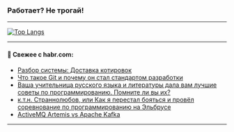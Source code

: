 ### Работает? Не трогай!

---
<!--
#### 🛠️ Technical stack:

![Java](https://img.shields.io/badge/Java-informational?logo=Oracle&style=flat&logoColor=white&color=FF4500)
![Kotlin](https://img.shields.io/badge/Kotlin-informational?logo=Kotlin&style=flat&logoColor=white&color=774D97)
![TS](https://img.shields.io/badge/TypeScript-informational?logo=typeScript&style=flat&logoColor=black&color=017acc)
![Python](https://img.shields.io/badge/Python-informational?logo=Python&style=flat&logoColor=black&color=ffdd54) <br>
![Spring](https://img.shields.io/badge/Spring-informational?logo=Spring&style=flat&logoColor=white&color=6DB33F) 
![SpringBoot](https://img.shields.io/badge/SpringBoot-informational?logo=SpringBoot&style=flat&logoColor=white&color=6DB33F)
![Nest](https://img.shields.io/badge/NestJS-informational?logo=NestJS&style=flat&logoColor=white&color=E0234E) 
![NodeJS](https://img.shields.io/badge/NodeJS-informational?logo=node.js&style=flat&logoColor=white&color=70A760)<br>
![PostgreSQL](https://img.shields.io/badge/PostgreSQL-informational?logo=PostgreSQL&style=flat&logoColor=white&color=DAA520)
![MongoDB](https://img.shields.io/badge/MongoDB-informational?logo=MongoDB&style=flat&logoColor=white&color=870000)
![Apache](https://img.shields.io/badge/Apache-informational?logo=apache&style=flat&logoColor=white&color=f74e28)

___ 
-->

<!--- #### 🛠️ : --->

[![Top Langs](https://github-readme-stats-82jvfl3w3-advtsettinggmailcoms-projects.vercel.app/api/top-langs/?username=zloylis&langs_count=10&hide_title=true&title_color=e6edf3&size_weight=0.5&count_weight=0.5&layout=compact&hide_progress=true&hide_border=true&theme=dracula&hide=css,makefile,cmake)](https://github.com/zloylis)

<!---


####  :octocat:&nbsp;&nbsp; Статистика:

![GitHub stats](https://github-readme-stats-u2qms2cxw-advtsettinggmailcoms-projects.vercel.app/api?username=zloylis&show_icons=true&hide_border=true&theme=dracula&title_color=e6edf3&include_all_commits=true&count_private=true&hide_rank=false&hide_title=true&rank_icon=github)
-->
---

#### 💬 Свежее с habr.com:

<!-- BLOG-POST-LIST:START -->
- [Разбор системы: Доставка котировок](https://habr.com/ru/companies/otus/articles/958988/?utm_source=habrahabr&utm_medium=rss&utm_campaign=958988)
- [Что такое Git и почему он стал стандартом разработки](https://habr.com/ru/articles/959760/?utm_source=habrahabr&utm_medium=rss&utm_campaign=959760)
- [Ваша учительница русского языка и литературы дала вам лучшие советы по программированию. Помните ли вы их?](https://habr.com/ru/articles/959754/?utm_source=habrahabr&utm_medium=rss&utm_campaign=959754)
- [к.т.н. Страннолюбов, или Как я перестал бояться и провёл соревнование по программированию на Эльбрусе](https://habr.com/ru/articles/959742/?utm_source=habrahabr&utm_medium=rss&utm_campaign=959742)
- [ActiveMQ Artemis vs Apache Kafka](https://habr.com/ru/articles/959660/?utm_source=habrahabr&utm_medium=rss&utm_campaign=959660)
<!-- BLOG-POST-LIST:END -->

---
